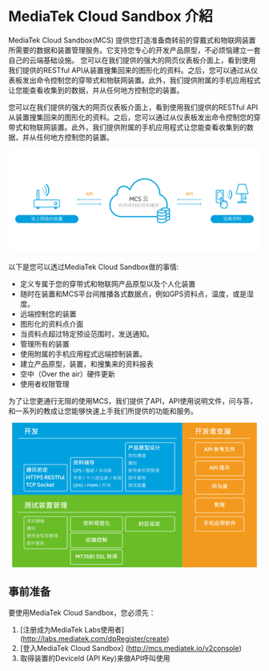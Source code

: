 # **MediaTek Cloud Sandbox 介紹**

MediaTek Cloud Sandbox(MCS) 提供您打造准备商转前的穿戴式和物联网装置所需要的数据和装置管理服务。它支持您专心的开发产品原型，不必烦恼建立一套自己的云端基础设施。
您可以在我们提供的强大的网页仪表板介面上，看到使用我们提供的RESTful API从装置搜集回来的图形化的资料。之后，您可以通过从仪表板发出命令控制您的穿带式和物联网装置。此外，我们提供附属的手机应用程式让您能查看收集到的数据，并从任何地方控制您的装置。


您可以在我们提供的强大的网页仪表板介面上，看到使用我们提供的RESTful API从装置搜集回来的图形化的资料。之后，您可以通过从仪表板发出命令控制您的穿带式和物联网装置。此外，我们提供附属的手机应用程式让您能查看收集到的数据，并从任何地方控制您的装置。

![](images/introduction/img_introduction_01.png)

以下是您可以透过MediaTek Cloud Sandbox做的事情:

- 定义专属于您的穿带式和物联网产品原型以及个人化装置
- 随时在装置和MCS平台间推播各式数据点，例如GPS资料点，温度，或是湿度。
- 远端控制您的装置
- 图形化的资料点介面
- 当资料点超过特定预设范围时，发送通知。
- 管理所有的装置
- 使用附属的手机应用程式远端控制装置。
- 建立产品原型，装置，和搜集来的资料报表
- 空中（Over the air）硬件更新
- 使用者权限管理


为了让您更通行无阻的使用MCS，我们提供了API，API使用说明文件，问与答，和一系列的教成让您能够快速上手我们所提供的功能和服务。


![](images/introduction/img_introduction_02.png)


## **事前准备**
要使用MediaTek Cloud Sandbox，您必须先：
1. [注册成为MediaTek Labs使用者] (http://labs.mediatek.com/dpRegister/create)
2. [登入MediaTek Cloud Sandbox] (http://mcs.mediatek.io/v2console)
3. 取得装置的DeviceId (API Key)来做API呼叫使用
